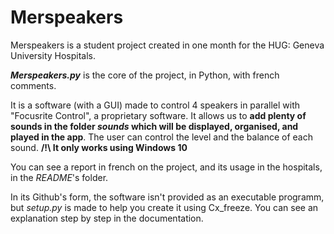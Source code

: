 # Merspeakers

Merspeakers is a student project created in one month for the HUG: Geneva University Hospitals.

__*Merspeakers.py*__ is the core of the project, in Python, with french comments.

It is a software (with a GUI) made to control 4 speakers in parallel with "Focusrite Control", a proprietary software. 
It allows us to __add plenty of sounds in the folder *sounds* which will be displayed, organised, and played in the app__. 
The user can control the level and the balance of each sound. 
__/!\ It only works using Windows 10__

You can see a report in french on the project, and its usage in the hospitals, in the *README*'s folder.

In its Github's form, the software isn't provided as an executable programm, but *setup.py* is made to help you create it using Cx_freeze. 
You can see an explanation step by step in the documentation. 
